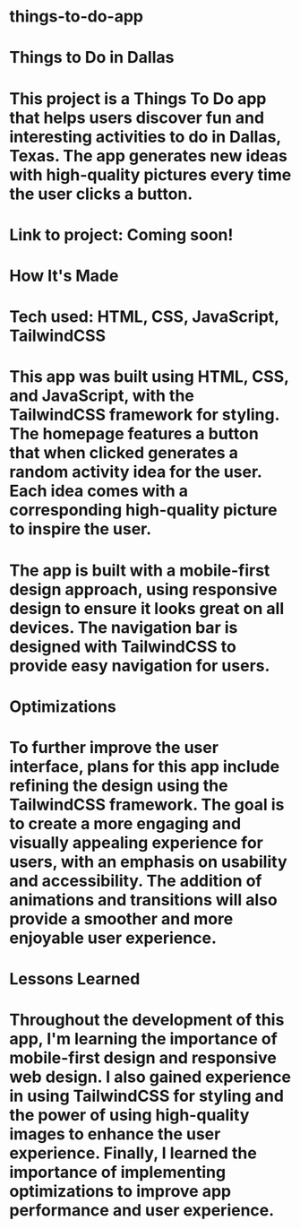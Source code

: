 # things-to-do-app
# Things to Do in Dallas

# This project is a Things To Do app that helps users discover fun and interesting activities to do in Dallas, Texas. The app generates new ideas with high-quality pictures every time the user clicks a button.
# Link to project: Coming soon!

# How It's Made
# Tech used: HTML, CSS, JavaScript, TailwindCSS

# This app was built using HTML, CSS, and JavaScript, with the TailwindCSS framework for styling. The homepage features a button that when clicked generates a random activity idea for the user. Each idea comes with a corresponding high-quality picture to inspire the user.

# The app is built with a mobile-first design approach, using responsive design to ensure it looks great on all devices. The navigation bar is designed with TailwindCSS to provide easy navigation for users.

# Optimizations

# To further improve the user interface, plans for this app include refining the design using the TailwindCSS framework. The goal is to create a more engaging and visually appealing experience for users, with an emphasis on usability and accessibility. The addition of animations and transitions will also provide a smoother and more enjoyable user experience.

# Lessons Learned
 
# Throughout the development of this app, I'm learning the importance of mobile-first design and responsive web design. I also gained experience in using TailwindCSS for styling and the power of using high-quality images to enhance the user experience. Finally, I learned the importance of implementing optimizations to improve app performance and user experience.